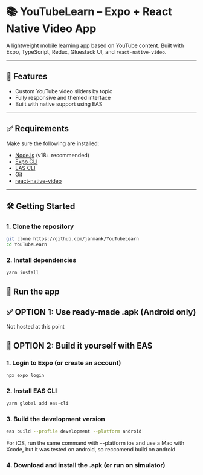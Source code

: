 # 📚 YouTubeLearn – Expo + React Native Video App

A lightweight mobile learning app based on YouTube content. Built with Expo, TypeScript, Redux, Gluestack UI, and `react-native-video`.

---

## 🚀 Features

- Custom YouTube video sliders by topic
- Fully responsive and themed interface
- Built with native support using EAS

---

## ✅ Requirements

Make sure the following are installed:

- [Node.js](https://nodejs.org/) (v18+ recommended)
- [Expo CLI](https://docs.expo.dev/get-started/installation/)
- [EAS CLI](https://docs.expo.dev/eas/install/)
- Git
- [react-native-video](https://github.com/TheWidlarzGroup/react-native-video)

---

## 🛠️ Getting Started

### 1. Clone the repository

```bash
git clone https://github.com/janmank/YouTubeLearn
cd YouTubeLearn
```

### 2. Install dependencies

```bash
yarn install
```

## 🧪 Run the app

## ✅ OPTION 1: Use ready-made .apk (Android only)

Not hosted at this point

## 🧱 OPTION 2: Build it yourself with EAS

### 1. Login to Expo (or create an account)

```bash
npx expo login
```

### 2. Install EAS CLI

```bash
yarn global add eas-cli
```

### 3. Build the development version

```bash
eas build --profile development --platform android
```

For iOS, run the same command with --platform ios and use a Mac with Xcode, but it was tested on android, so reccomend build on android

### 4. Download and install the .apk (or run on simulator)
